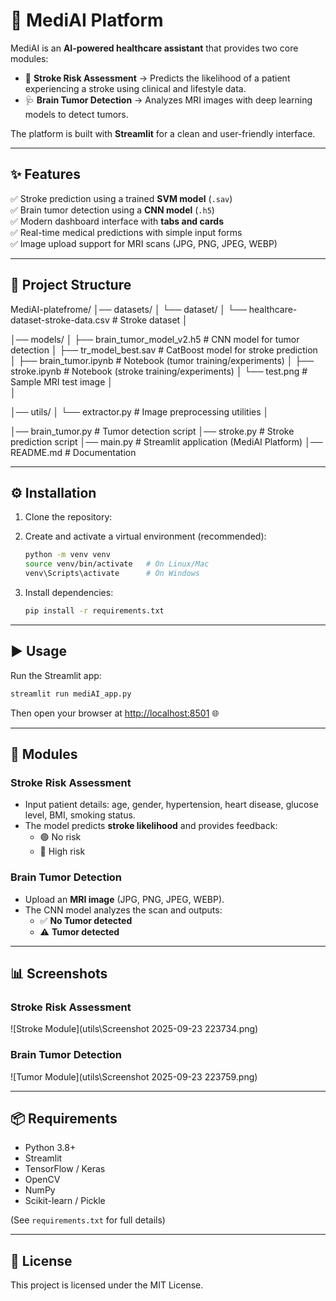 # 🧠 MediAI Platform

MediAI is an **AI-powered healthcare assistant** that provides two core modules:  

- 🏥 **Stroke Risk Assessment** → Predicts the likelihood of a patient experiencing a stroke using clinical and lifestyle data.  
- 🩺 **Brain Tumor Detection** → Analyzes MRI images with deep learning models to detect tumors.  

The platform is built with **Streamlit** for a clean and user-friendly interface.  

---

## ✨ Features

✅ Stroke prediction using a trained **SVM model** (`.sav`)  
✅ Brain tumor detection using a **CNN model** (`.h5`)  
✅ Modern dashboard interface with **tabs and cards**  
✅ Real-time medical predictions with simple input forms  
✅ Image upload support for MRI scans (JPG, PNG, JPEG, WEBP)  

---

## 📂 Project Structure

MediAI-platefrome/
│── datasets/
│   └── dataset/
│       └── healthcare-dataset-stroke-data.csv     # Stroke dataset
│

│── models/
│   ├── brain_tumor_model_v2.h5                    # CNN model for tumor detection
│   ├── tr_model_best.sav                          # CatBoost model for stroke prediction
│   ├── brain_tumor.ipynb                          # Notebook (tumor training/experiments)
│   ├── stroke.ipynb                               # Notebook (stroke training/experiments)
│   └── test.png                                   # Sample MRI test image
│                                        
│

│── utils/
│   └── extractor.py                               # Image preprocessing utilities
│

│── brain_tumor.py                                 # Tumor detection script
│── stroke.py                                      # Stroke prediction script
│── main.py                                        # Streamlit application (MediAI Platform)
│── README.md                                      # Documentation


---

## ⚙️ Installation

1. Clone the repository:


2. Create and activate a virtual environment (recommended):
   ```bash
   python -m venv venv
   source venv/bin/activate   # On Linux/Mac
   venv\Scripts\activate      # On Windows
   ```

3. Install dependencies:
   ```bash
   pip install -r requirements.txt
   ```

---

## ▶️ Usage

Run the Streamlit app:

```bash
streamlit run mediAI_app.py
```

Then open your browser at [http://localhost:8501](http://localhost:8501) 🌐  

---

## 🏥 Modules

### Stroke Risk Assessment
- Input patient details: age, gender, hypertension, heart disease, glucose level, BMI, smoking status.  
- The model predicts **stroke likelihood** and provides feedback:
  - 🟢 No risk  
  - 🔴 High risk  

### Brain Tumor Detection
- Upload an **MRI image** (JPG, PNG, JPEG, WEBP).  
- The CNN model analyzes the scan and outputs:
  - ✅ **No Tumor detected**  
  - ⚠️ **Tumor detected**  

---

## 📊 Screenshots

### Stroke Risk Assessment
![Stroke Module](utils\Screenshot 2025-09-23 223734.png)

### Brain Tumor Detection
![Tumor Module](utils\Screenshot 2025-09-23 223759.png)

---

## 📦 Requirements

- Python 3.8+
- Streamlit
- TensorFlow / Keras
- OpenCV
- NumPy
- Scikit-learn / Pickle  

(See `requirements.txt` for full details)



---

## 📜 License

This project is licensed under the MIT License.  
